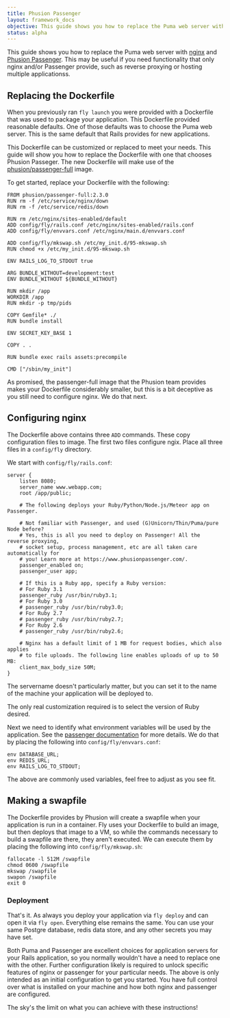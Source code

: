 ```yaml
---
title: Phusion Passenger
layout: framework_docs
objective: This guide shows you how to replace the Puma web server with nginx and Phusion Passenger.
status: alpha
---
```


This guide shows you how to replace the Puma web server with
[nginx](https://www.nginx.com/) and [Phusion
Passenger](https://www.phusionpassenger.com/).  This may be useful if you need
functionality that only nginx and/or Passenger provide, such as reverse
proxying or hosting multiple applicationss.

## Replacing the Dockerfile

When you previously ran `fly launch` you were provided with a Dockerfile
that was used to package your application.  This Dockerfile provided
reasonable defaults. One of those defaults was to choose the Puma web server.
This is the same default that Rails provides for new applications.

This Dockerfile can be customized or replaced to meet your needs.  This
guide will show you how to replace the Dockerfile with one that chooses
Phusion Passeger.  The new Dockerfile will make use of the
[phusion/passenger-full](https://github.com/phusion/passenger-docker#docker-base-images-for-ruby-python-nodejs-and-meteor-web-apps) image.

To get started, replace your Dockerfile with the following:

```
FROM phusion/passenger-full:2.3.0
RUN rm -f /etc/service/nginx/down
RUN rm -f /etc/service/redis/down

RUN rm /etc/nginx/sites-enabled/default
ADD config/fly/rails.conf /etc/nginx/sites-enabled/rails.conf
ADD config/fly/envvars.conf /etc/nginx/main.d/envvars.conf

ADD config/fly/mkswap.sh /etc/my_init.d/95-mkswap.sh
RUN chmod +x /etc/my_init.d/95-mkswap.sh

ENV RAILS_LOG_TO_STDOUT true

ARG BUNDLE_WITHOUT=development:test
ENV BUNDLE_WITHOUT ${BUNDLE_WITHOUT}

RUN mkdir /app
WORKDIR /app
RUN mkdir -p tmp/pids

COPY Gemfile* ./
RUN bundle install

ENV SECRET_KEY_BASE 1

COPY . .

RUN bundle exec rails assets:precompile

CMD ["/sbin/my_init"]
```

As promised, the passenger-full image that the Phusion team provides
makes your Dockerfile considerably smaller, but this is a bit deceptive
as you still need to configure nginx.  We do that next.

## Configuring nginx

The Dockerfile above contains three `ADD` commands.  These copy configuration
files to image.  The first two files configure ngix.  Place all three files
in a `config/fly` directory.

We start with `config/fly/rails.conf`:

```
server {
    listen 8080;
    server_name www.webapp.com;
    root /app/public;

    # The following deploys your Ruby/Python/Node.js/Meteor app on Passenger.

    # Not familiar with Passenger, and used (G)Unicorn/Thin/Puma/pure Node before?
    # Yes, this is all you need to deploy on Passenger! All the reverse proxying,
    # socket setup, process management, etc are all taken care automatically for
    # you! Learn more at https://www.phusionpassenger.com/.
    passenger_enabled on;
    passenger_user app;

    # If this is a Ruby app, specify a Ruby version:
    # For Ruby 3.1
    passenger_ruby /usr/bin/ruby3.1;
    # For Ruby 3.0
    # passenger_ruby /usr/bin/ruby3.0;
    # For Ruby 2.7
    # passenger_ruby /usr/bin/ruby2.7;
    # For Ruby 2.6
    # passenger_ruby /usr/bin/ruby2.6;

    # Nginx has a default limit of 1 MB for request bodies, which also applies
    # to file uploads. The following line enables uploads of up to 50 MB:
    client_max_body_size 50M;
}
```

The servername doesn't particularly matter, but you can set it to the name
of the machine your application will be deployed to.

The only real customization required is to select the version of Ruby desired.

Next we need to identify what environment variables will be used by the
application.  See the [passenger
documentation](https://github.com/phusion/passenger-docker#setting-environment-variables-in-nginx)
for more details.  We do that by placing the following into
`config/fly/envvars.conf`:

```
env DATABASE_URL;
env REDIS_URL;
env RAILS_LOG_TO_STDOUT;
```

The above are commonly used variables, feel free to adjust as you see fit.

## Making a swapfile

The Dockerfile provides by Phusion will create a swapfile when your application
is run in a container.  Fly uses your Dockerfile to build an image, but then
deploys that image to a VM, so while the commands necessary to build a
swapfile are there, they aren't executed.  We can execute them by placing
the following into `config/fly/mkswap.sh`:

```
fallocate -l 512M /swapfile
chmod 0600 /swapfile
mkswap /swapfile
swapon /swapfile
exit 0
```

### Deployment

That's it.  As always you deploy your application via `fly deploy` and
can open it via `fly open`.  Everything else remains the same.  You
can use your same Postgre database, redis data store, and any other
secrets you may have set.

Both Puma and Passenger are excellent choices for application servers
for your Rails application, so you normally wouldn't have a need to
replace one with the other.  Further configuration likely is required
to unlock specific features of nginx or passenger for your particular
needs.  The above is only intended as an initial configuration to
get you started.  You have full control over what is installed on your
machine and how both nginx and passenger are configured.

The sky's the limit on what you can achieve with these instructions!
